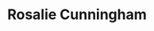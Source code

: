 ---
title: "Rosalie Cunningham"
summary: "Rosalie Cunningham is an English singer-songwriter. After the split of the band Ipso Facto, Cunningham started a new project named Purson. She has performed as a solo artist since 2017."
image: "rosalie-cunningham.jpg"
apple_music_artist_url: "https://music.apple.com/gb/artist/rosalie-cunningham/300418835"
wikipedia_url: "https://en.wikipedia.org/wiki/Rosalie_Cunningham"
---